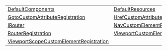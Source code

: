 |                                                                                                                    |                                                                                                          |
| ------------------------------------------------------------------------------------------------------------------ | -------------------------------------------------------------------------------------------------------- |
| [DefaultComponents](/router/variable/configuration/defaultcomponents.md)                                           | [DefaultResources](/router/variable/configuration/defaultresources.md)                                   |
| [GotoCustomAttributeRegistration](/router/variable/configuration/gotocustomattributeregistration.md)               | [HrefCustomAttributeRegistration](/router/variable/configuration/hrefcustomattributeregistration.md)     |
| [IRouter](/router/variable/router/irouter.md)                                                                      | [NavCustomElementRegistration](/router/variable/configuration/navcustomelementregistration.md)           |
| [RouterRegistration](/router/variable/configuration/routerregistration.md)                                         | [ViewportCustomElementRegistration](/router/variable/configuration/viewportcustomelementregistration.md) |
| [ViewportScopeCustomElementRegistration](/router/variable/configuration/viewportscopecustomelementregistration.md) |                                                                                                          |